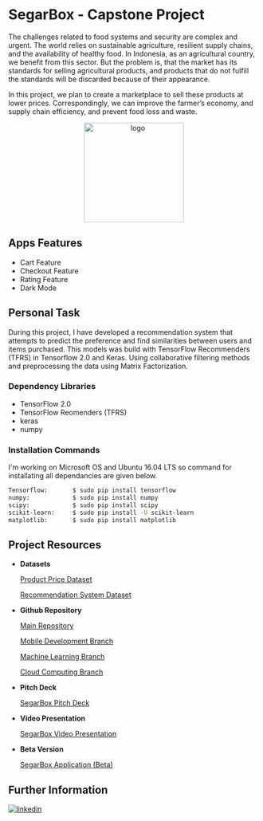 
# SegarBox -  Capstone Project

The challenges related to food systems and security are complex and urgent. The world relies on sustainable agriculture, resilient supply chains, and the availability of healthy food. In Indonesia, as an agricultural country, we benefit from this sector. But the problem is, that the market has its standards for selling agricultural products, and products that do not fulfill the standards will be discarded because of their appearance. 

In this project, we plan to create a marketplace to sell these products at lower prices. Correspondingly, we can improve the farmer’s economy, and supply chain efficiency, and prevent food loss and waste.
<p align="center">
  <img width="200" src="https://user-images.githubusercontent.com/99207624/180708197-3060b97d-e87f-4682-81a3-a9f43e201e7c.png" alt="logo">
</p>

## Apps Features

- Cart Feature
- Checkout Feature
- Rating Feature
- Dark Mode


## Personal Task
During this project, I have developed a recommendation system that 
attempts to predict the preference and find similarities between users and items purchased. This models was build with TensorFlow Recommenders (TFRS) in Tensorflow 2.0 and Keras. Using collaborative filtering methods and preprocessing the data using Matrix Factorization. 

### Dependency Libraries

- TensorFlow 2.0
- TensorFlow Reomenders (TFRS)
- keras
- numpy

### Installation Commands
I'm working on Microsoft OS and Ubuntu 16.04 LTS so command for installating all dependancies are given below.
```bash
Tensorflow:       $ sudo pip install tensorflow
numpy:            $ sudo pip install numpy
scipy:            $ sudo pip install scipy
scikit-learn:     $ sudo pip install -U scikit-learn
matplotlib:       $ sudo pip install matplotlib 
```

## Project Resources
- **Datasets**    

     [Product Price Dataset](https://infopangan.jakarta.go.id/)

     [Recommendation System Dataset](https://www.kaggle.com/datasets/skillsmuggler/amazon-ratings)


- **Github Repository**
     
     [Main Repository](https://github.com/SegarBox)
    
    [Mobile Development Branch](https://github.com/SegarBox)
    
     [Machine Learning Branch](https://github.com/SegarBox)
    
     [Cloud Computing Branch](https://github.com/SegarBox)
- **Pitch Deck**
    
    [SegarBox Pitch Deck](https://docs.google.com/presentation/d/1-B2WBQqjQGk-n8ioaN2e4umG9RJT0IclY2icxevORUg/edit?usp=sharing)
- **Video Presentation**
    
     [SegarBox Video Presentation](https://www.youtube.com/watch?v=QdD_6aPaIHk)

- **Beta Version**
    
    [SegarBox Application (Beta)](https://github.com/SegarBox/SegarBox/releases/tag/v1.0.1-beta)




## Further Information
[![linkedin](https://img.shields.io/badge/linkedin-0A66C2?style=for-the-badge&logo=linkedin&logoColor=white)](https://www.linkedin.com/in/careldelvine/)
